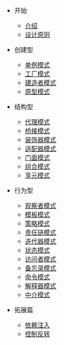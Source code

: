 <!-- docs/_sidebar.md -->

* 开始

  * [介绍](/README.md)
  * [设计原则](/principles.md)

* 创建型

  * [单例模式](/singleton.md)
  * [工厂模式](/factory.md)
  * [建造者模式](/builder.md)
  * [原型模式](/prototype.md)

* 结构型

  * [代理模式](/proxy.md)
  * [桥接模式](/bridge.md)
  * [装饰器模式](/decorator.md)
  * [适配器模式](/adapter.md)
  * [门面模式](/facade.md)
  * [组合模式](/composite.md)
  * [享元模式](/flyweight.md)

* 行为型

  * [观察者模式](/observer.md)
  * [模板模式](/template.md)
  * [策略模式](/strategy.md)
  * [责任链模式](/chain.md)
  * [迭代器模式](/iterator.md)
  * [状态模式](/state.md)
  * [访问者模式](/visitor.md)
  * [备忘录模式](/memento.md)
  * [命令模式](/command.md)
  * [解释器模式](/interpreter.md)
  * [中介模式](/mediator.md)

* 拓展篇

  * [依赖注入](/dic.md)
  * [控制反转](/ioc.md)
